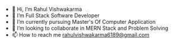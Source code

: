 - 👋 Hi, I’m Rahul Vishwakarma
- 👀 I’m Full Stack Software Developer
- 🌱 I’m currently pursuing Master's Of Computer Application
- 💞️ I’m looking to collaborate in MERN Stack and Problem Solving
- 📫 How to reach me rahulvishwakarma6189@gmail.com

<!---
rahulvishwakarm/rahulvishwakarm is a ✨ special ✨ repository because its `README.md` (this file) appears on your GitHub profile.
You can click the Preview link to take a look at your changes.
--->
